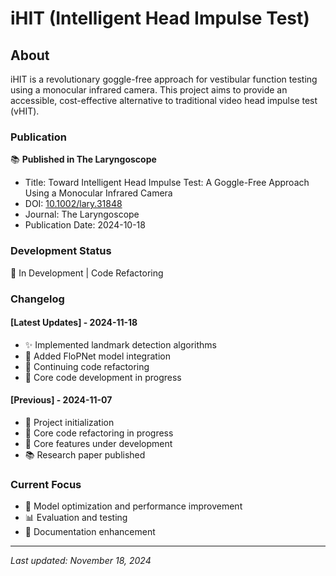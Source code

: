 # iHIT (Intelligent Head Impulse Test)

## About
iHIT is a revolutionary goggle-free approach for vestibular function testing using a monocular infrared camera. This project aims to provide an accessible, cost-effective alternative to traditional video head impulse test (vHIT).

### Publication
📚 **Published in The Laryngoscope**
- Title: Toward Intelligent Head Impulse Test: A Goggle-Free Approach Using a Monocular Infrared Camera
- DOI: [10.1002/lary.31848](https://onlinelibrary.wiley.com/doi/10.1002/lary.31848)
- Journal: The Laryngoscope
- Publication Date: 2024-10-18

### Development Status
🚧 In Development | Code Refactoring

### Changelog

#### [Latest Updates] - 2024-11-18
- ✨ Implemented landmark detection algorithms
- 🔧 Added FloPNet model integration
- 🚧 Continuing code refactoring
- 📝 Core code development in progress

#### [Previous] - 2024-11-07
- 🚧 Project initialization
- 📝 Core code refactoring in progress
- 🔨 Core features under development
- 📚 Research paper published

### Current Focus
- 🎯 Model optimization and performance improvement
- 📊 Evaluation and testing
- 📝 Documentation enhancement

---
*Last updated: November 18, 2024*